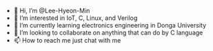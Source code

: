 - 👋 Hi, I’m @Lee-Hyeon-Min
- 👀 I’m interested in IoT, C, Linux, and Verilog
- 🌱 I’m currently learning electronics engineering in Donga University
- 💞️ I’m looking to collaborate on anything that can do by C language
- 📫 How to reach me just chat with me

<!---
Lee-Hyeon-Min/Lee-Hyeon-Min is a ✨ special ✨ repository because its `README.md` (this file) appears on your GitHub profile.
You can click the Preview link to take a look at your changes.
--->
